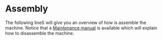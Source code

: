 # **Assembly**
The following lineS will give you an overview of how is assemble the machine. 
Notice that a [Maintenance manual](../../Sources/Documents) is available which will explain how to disassemble the machine.
